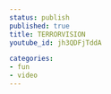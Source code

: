```yaml
---
status: publish
published: true
title: TERRORVISION
youtube_id: jh3QDFjTddA

categories:
- fun
- video
---
```



